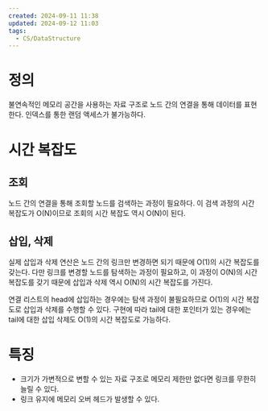 ```yaml
---
created: 2024-09-11 11:38
updated: 2024-09-12 11:03
tags:
  - CS/DataStructure
---
```

# 정의
불연속적인 메모리 공간을 사용하는 자료 구조로 노드 간의 연결을 통해 데이터를 표현한다.
인덱스를 통한 랜덤 액세스가 불가능하다.
# 시간 복잡도
## 조회
노드 간의 연결을 통해 조회할 노드를 검색하는 과정이 필요하다. 이 검색 과정의 시간 복잡도가 O(N)이므로 조회의 시간 복잡도 역시 O(N)이 된다.
## 삽입, 삭제
실제 삽입과 삭제 연산은 노드 간의 링크만 변경하면 되기 때문에 O(1)의 시간 복잡도를 갖는다.
다만 링크를 변경할 노드를 탐색하는 과정이 필요하고, 이 과정이 O(N)의 시간 복잡도를 갖기 때문에 삽입과 삭제 역시 O(N)의 시간 복잡도를 가진다.

연결 리스트의 head에 삽입하는 경우에는 탐색 과정이 불필요하므로 O(1)의 시간 복잡도로 삽입과 삭제를 수행할 수 있다.
구현에 따라 tail에 대한 포인터가 있는 경우에는 tail에 대한 삽입 삭제도 O(1)의 시간 복잡도로 가능하다.
# 특징
- 크기가 가변적으로 변할 수 있는 자료 구조로 메모리 제한만 없다면 링크를 무한히 늘릴 수 있다.
- 링크 유지에 메모리 오버 헤드가 발생할 수 있다.